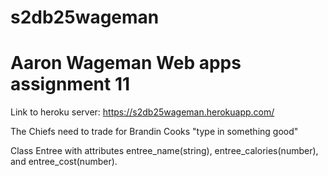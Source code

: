 # s2db25wageman

# Aaron Wageman Web apps assignment 11

Link to heroku server: https://s2db25wageman.herokuapp.com/

The Chiefs need to trade for Brandin Cooks
"type in something good"

Class Entree with attributes entree_name(string), entree_calories(number), and entree_cost(number).
